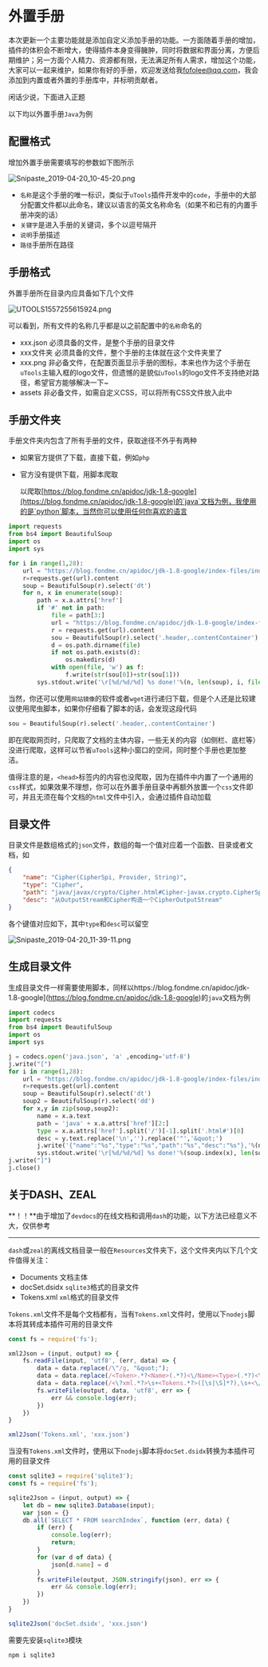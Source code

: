 # 外置手册

本次更新一个主要功能就是添加自定义添加手册的功能。一方面随着手册的增加，插件的体积会不断增大，使得插件本身变得臃肿，同时将数据和界面分离，方便后期维护；另一方面个人精力、资源都有限，无法满足所有人需求，增加这个功能，大家可以一起来维护，如果你有好的手册，欢迎发送给我[fofolee@qq.com](mailto:fofolee@qq.com)，我会添加到内置或者外置的手册库中，并标明贡献者。

闲话少说，下面进入正题

以下均以外置手册`Java`为例

## 配置格式

增加外置手册需要填写的参数如下图所示

![Snipaste_2019-04-20_10-45-20.png](https://i.loli.net/2019/04/20/5cba8859b3a66.png)

- `名称`是这个手册的唯一标识，类似于`uTools`插件开发中的`code`，手册中的大部分配置文件都以此命名，建议以语言的英文名称命名（如果不和已有的内置手册冲突的话）
- `关键字`是进入手册的关键词，多个以逗号隔开
- `说明`手册描述
- `路径`手册所在路径

## 手册格式

外置手册所在目录内应具备如下几个文件

![UTOOLS1557255615924.png](https://i.loli.net/2019/05/08/5cd1d5bf173c2.png)

可以看到，所有文件的名称几乎都是以之前配置中的`名称`命名的

- xxx.json 必须具备的文件，是整个手册的目录文件
- xxx文件夹 必须具备的文件，整个手册的主体就在这个文件夹里了
- xxx.png 非必备文件，在配置页面显示手册的图标，本来也作为这个手册在`uTools`主输入框的logo文件，但遗憾的是貌似`uTools`的logo文件不支持绝对路径，希望官方能够解决一下~
- assets 非必备文件，如需自定义CSS，可以将所有CSS文件放入此中

## 手册文件夹

手册文件夹内包含了所有手册的文件，获取途径不外乎有两种

- 如果官方提供了下载，直接下载，例如`php`

- 官方没有提供下载，用脚本爬取

  以爬取[https://blog.fondme.cn/apidoc/jdk-1.8-google](https://blog.fondme.cn/apidoc/jdk-1.8-google)的`java`文档为例，我使用的是`python`脚本，当然你可以使用任何你喜欢的语言

```python
import requests
from bs4 import BeautifulSoup 
import os
import sys

for i in range(1,28):
    url = "https://blog.fondme.cn/apidoc/jdk-1.8-google/index-files/index-%d.html"%i
    r=requests.get(url).content
    soup = BeautifulSoup(r).select('dt')
    for n, x in enumerate(soup):
        path = x.a.attrs['href']
        if '#' not in path:
            file = path[3:]
            url = "https://blog.fondme.cn/apidoc/jdk-1.8-google/index-files/" + path
            r = requests.get(url).content
            sou = BeautifulSoup(r).select('.header,.contentContainer')
            d = os.path.dirname(file)
            if not os.path.exists(d):
                os.makedirs(d)
            with open(file, 'w') as f:
                f.write(str(sou[0])+str(sou[1]))
        sys.stdout.write('\r[%d/%d/%d] %s done!'%(n, len(soup), i, file))
```

当然，你还可以使用`网站镜像`的软件或者`wget`进行递归下载，但是个人还是比较建议使用爬虫脚本，如果你仔细看了脚本的话，会发现这段代码

```python
sou = BeautifulSoup(r).select('.header,.contentContainer')
```

即在爬取网页时，只爬取了文档的主体内容，一些无关的内容（如侧栏、底栏等）没进行爬取，这样可以节省`uTools`这种小窗口的空间，同时整个手册也更加整洁。

值得注意的是，`<head>`标签内的内容也没爬取，因为在插件中内置了一个通用的`css`样式，如果效果不理想，你可以在外置手册目录中再额外放置一个`css`文件即可，并且无须在每个文档的`html`文件中引入，会通过插件自动加载

## 目录文件

目录文件是数组格式的`json`文件，数组的每一个值对应着一个函数、目录或者文档，如

```json
{
	"name": "Cipher(CipherSpi, Provider, String)",
	"type": "Cipher",
	"path": "java/javax/crypto/Cipher.html#Cipher-javax.crypto.CipherSpi-java.security.Provider-java.lang.String-",
	"desc": "从OutputStream和Cipher构造一个CipherOutputStream"
}
```

各个键值对应如下，其中`type`和`desc`可以留空

![Snipaste_2019-04-20_11-39-11.png](https://i.loli.net/2019/04/20/5cba9469a113d.png)

## 生成目录文件

生成目录文件一样需要使用脚本，同样以https://blog.fondme.cn/apidoc/jdk-1.8-google](https://blog.fondme.cn/apidoc/jdk-1.8-google)的`java`文档为例

```python
import codecs
import requests
from bs4 import BeautifulSoup 
import os
import sys

j = codecs.open('java.json', 'a' ,encoding='utf-8')
j.write("[")
for i in range(1,28):
    url = "https://blog.fondme.cn/apidoc/jdk-1.8-google/index-files/index-%d.html"%i
    r=requests.get(url).content
    soup = BeautifulSoup(r).select('dt')
    soup2 = BeautifulSoup(r).select('dd')
    for x,y in zip(soup,soup2):
        name = x.a.text
        path = 'java' + x.a.attrs['href'][2:]
        type = x.a.attrs['href'].split('/')[-1].split('.html#')[0]
        desc = y.text.replace('\n','').replace('"','&quot;')
        j.write('{"name":"%s","type":"%s","path":"%s","desc":"%s"},'%(name,type,path,desc))
        sys.stdout.write('\r[%d/%d/%d] %s done!'%(soup.index(x), len(soup), i, name))
j.write("]")
j.close()
```

## 关于DASH、ZEAL

**！！**由于增加了`devdocs`的在线文档和调用`dash`的功能，以下方法已经意义不大，仅供参考

------

`dash`或`zeal`的离线文档目录一般在`Resources`文件夹下，这个文件夹内以下几个文件值得关注：

- Documents 文档主体
- docSet.dsidx `sqlite3`格式的目录文件
- Tokens.xml `xml`格式的目录文件

`Tokens.xml`文件不是每个文档都有，当有`Tokens.xml`文件时，使用以下`nodejs`脚本将其转成本插件可用的目录文件

```js
const fs = require('fs');

xml2Json = (input, output) => {
    fs.readFile(input, 'utf8', (err, data) => {
        data = data.replace(/\"/g, "&quot;");
        data = data.replace(/<Token>.*?<Name>(.*?)<\/Name><Type>(.*?)<\/Type>.*?<Path>(.*?&gt;)*(.*?)<\/Path>\s+.*?<\/Token>/g, `{"name":"$1","type":"$2","path":"$4"},`);
        data = data.replace(/<\?xml.*?>\s+<Tokens.*?>([\s|\S]*?),\s+<\/Tokens>/, '[$1]');
        fs.writeFile(output, data, 'utf8', err => {
            err && console.log(err);
        })
    })
}

xml2Json('Tokens.xml', 'xxx.json')
```

当没有`Tokens.xml`文件时，使用以下`nodejs`脚本将`docSet.dsidx`转换为本插件可用的目录文件

```js
const sqlite3 = require('sqlite3');
const fs = require('fs');

sqlite2Json = (input, output) => {
    let db = new sqlite3.Database(input);
    var json = {}
    db.all(`SELECT * FROM searchIndex`, function (err, data) {
        if (err) {
            console.log(err);
            return;
        }
        for (var d of data) {
            json[d.name] = d
        }
        fs.writeFile(output, JSON.stringify(json), err => {
            err && console.log(err);
        })
    })
}

sqlite2Json('docSet.dsidx', 'xxx.json')
```

需要先安装`sqlite3`模块

```sh
npm i sqlite3
```

